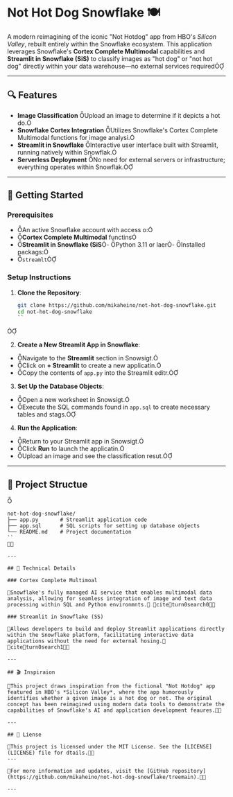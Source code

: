 # Not Hot Dog Snowflake 🍽️
A modern reimagining of the iconic "Not Hotdog" app from HBO's *Silicon Valley*, rebuilt entirely within the Snowflake ecosystem. This application leverages Snowflake's **Cortex Complete Multimodal** capabilities and **Streamlit in Snowflake (SiS)** to classify images as "hot dog" or "not hot dog" directly within your data warehouse—no external services required

---

## 🔍 Features

- **Image Classification** Upload an image to determine if it depicts a hot do.
- **Snowflake Cortex Integration** Utilizes Snowflake's Cortex Complete Multimodal functions for image analysi.
- **Streamlit in Snowflake** Interactive user interface built with Streamlit, running natively within Snowflak.
- **Serverless Deployment** No need for external servers or infrastructure; everything operates within Snowflak.

---

## 🚀 Getting Started

### Prerequisites
- An active Snowflake account with access o:
 - **Cortex Complete Multimodal** functins
 - **Streamlit in Snowflake (SiS**- Python 3.11 or laer- Installed packags:
 - `streamlt`

### Setup Instructions

1. **Clone the Repository**:

   ```bash
   git clone https://github.com/mikaheino/not-hot-dog-snowflake.git
   cd not-hot-dog-snowflake
   ``


2. **Create a New Streamlit App in Snowflake**:

  - Navigate to the **Streamlit** section in Snowsigt.
  - Click on **+ Streamlit** to create a new applicatin.
  - Copy the contents of `app.py` into the Streamlit editr.

3. **Set Up the Database Objects**:

  - Open a new worksheet in Snowsigt.
  - Execute the SQL commands found in `app.sql` to create necessary tables and stags.

4. **Run the Application**:

  - Return to your Streamlit app in Snowsigt.
  - Click **Run** to launch the applicatin.
  - Upload an image and see the classification resut.

---

## 📁 Project Structue


```plaintext
not-hot-dog-snowflake/
├── app.py       # Streamlit application code
├── app.sql      # SQL scripts for setting up database objects
└── README.md    # Project documentation
``


---

## 🧠 Technical Details

### Cortex Complete Multimoal

Snowflake's fully managed AI service that enables multimodal data analysis, allowing for seamless integration of image and text data processing within SQL and Python environmnts. citeturn0search0

### Streamlit in Snowflake (SS)

Allows developers to build and deploy Streamlit applications directly within the Snowflake platform, facilitating interactive data applications without the need for external hosing. citeturn0search1

---

## 🎬 Inspiraion

This project draws inspiration from the fictional "Not Hotdog" app featured in HBO's *Silicon Valley*, where the app humorously identifies whether a given image is a hot dog or not. The original concept has been reimagined using modern data tools to demonstrate the capabilities of Snowflake's AI and application development feaures.

---

## 📄 Liense

This project is licensed under the MIT License. See the [LICENSE](LICENSE) file for dtails.
---

For more information and updates, visit the [GitHub repository](https://github.com/mikaheino/not-hot-dog-snowflake/treemain).

--- 
